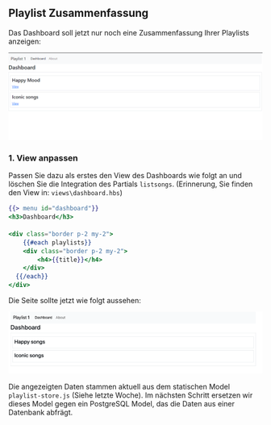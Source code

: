 ## Playlist Zusammenfassung

Das Dashboard soll jetzt nur noch eine Zusammenfassung Ihrer Playlists anzeigen:

![img.png](img/Anpassung_02.png)

### 1. View anpassen

Passen Sie dazu als erstes den View des Dashboards wie folgt an und löschen Sie die Integration des Partials `listsongs`.
(Erinnerung, Sie finden den View in: `views\dashboard.hbs`)

~~~ handlebars
{{> menu id="dashboard"}}
<h3>Dashboard</h3>

<div class="border p-2 my-2"> 
	{{#each playlists}} 
  	<div class="border p-2 my-2"> 
    	<h4>{{title}}</h4> 
    </div> 
  {{/each}} 
</div> 
~~~
Die Seite sollte jetzt wie folgt aussehen:

![img_1.png](img/Anpassung_03.png)

Die angezeigten Daten stammen aktuell aus dem statischen Model `playlist-store.js` (Siehe letzte Woche). Im nächsten Schritt ersetzen wir dieses Model gegen ein PostgreSQL Model, das die Daten aus einer Datenbank abfrägt. 
